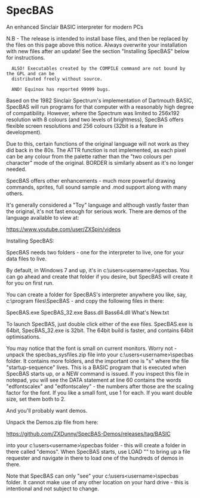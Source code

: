 # SpecBAS
An enhanced Sinclair  BASIC interpreter for modern PCs



N.B - The release is intended to install base files, and then be replaced by the files on this page above this notice. Always overwrite your installation with new files after an update! See the section "Installing SpecBAS" below for instructions.
      
      ALSO! Executables created by the COMPILE command are not bound by the GPL and can be 
      distributed freely without source.
      
      AND! Equinox has reported 99999 bugs.

Based on the 1982 Sinclair Spectrum's implementation of Dartmouth BASIC, SpecBAS will run programs for that computer with a reasonably high degree of compatibility. However, where the Spectrum was limited to 256x192 resolution with 8 colours (and two levels of brightness), SpecBAS offers flexible screen resolutions and 256 colours (32bit is a feature in development). 

Due to this, certain functions of the original language will not work as they did back in the 80s. The ATTR function is not implemented, as each pixel can be any colour from the palette rather than the "two colours per character" mode of the original. BORDER is similarly absent as it's no longer needed. 

SpecBAS offers other enhancements - much more powerful drawing commands, sprites, full sound sample and .mod support along with many others. 

It's generally considered a "Toy" language and although vastly faster than the original, it's not fast enough for serious work. There are demos of the language available to view at:

https://www.youtube.com/user/ZXSpin/videos


Installing SpecBAS:

SpecBAS needs two folders - one for the interpreter to live, one for your data files to live. 

By default, in Windows 7 and up, it's in c:\users\<username>\specbas. You can go ahead and create that folder if you desire, but SpecBAS will create it for you on first run.

You can create a folder for SpecBAS's interpreter anywhere you like, say, c:\program files\SpecBAS - and copy the following files in there:

SpecBAS.exe
SpecBAS_32.exe
Bass.dll
Bass64.dll
What's New.txt

To launch SpecBAS, just double click either of the exe files. SpecBAS.exe is 64bit, SpecBAS_32.exe is 32bit. The 64bit build is faster, and contains 64bit optimisations. 

You may notice that the font is small on current monitors. Worry not - unpack the specbas_sysfiles.zip file into your c:\users\<username>\specbas folder. It contains 
more folders, and the important one is "s" where the file "startup-sequence" lives. This is a BASIC program that is executed when SpecBAS starts up, or a NEW command is issued. If you inspect this file in notepad, you will see the DATA statement at line 60 contains the words "edfontscalex" and "edfontscaley" - the numbers after those are the scaling factor for the font. If you like a small font, use 1 for each. If you want double size, set them both to 2.

And you'll probably want demos.

Unpack the Demos.zip file from here:

https://github.com/ZXDunny/SpecBAS-Demos/releases/tag/BASIC

into your c:\users\<username>\specbas folder - this will create a folder in there called "demos". When SpecBAS starts, use LOAD "" to bring up a file requester and navigate in there to load one of the hundreds of demos in there. 

Note that SpecBAS can only "see" your c:\users\<username>\specbas folder. It cannot make use of any other location on your hard drive - this is intentional and not subject to change. 
